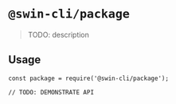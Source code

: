 # `@swin-cli/package`

> TODO: description

## Usage

```
const package = require('@swin-cli/package');

// TODO: DEMONSTRATE API
```
